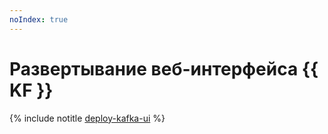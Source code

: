 ```yaml
---
noIndex: true
---
```


# Развертывание веб-интерфейса {{ KF }}

{% include notitle [deploy-kafka-ui](../../_tutorials/dataplatform/deploy-kafka-ui.md) %}
